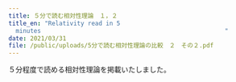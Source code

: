 ```yaml
---
title: ５分で読む相対性理論　１，２
title_en: "Relativity read in 5
  minutes                                                   "
date: 2021/03/31
file: /public/uploads/5分で読む相対性理論の比較　２　その２.pdf
---
```

５分程度で読める相対性理論を掲載いたしました。
